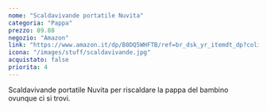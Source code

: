 ```yaml
---
nome: "Scaldavivande portatile Nuvita"
categoria: "Pappa"
prezzo: 89.88
negozio: "Amazon"
link: "https://www.amazon.it/dp/B0DQ5WHFTB/ref=br_dsk_yr_itemdt_dp?colid=3QGQUT8WCNDK0&coliid=ILGCSCXL5OY5J"
icona: "/images/stuff/scaldavivande.jpg"
acquistato: false
priorita: 4
---
```


Scaldavivande portatile Nuvita per riscaldare la pappa del bambino ovunque ci si trovi.
